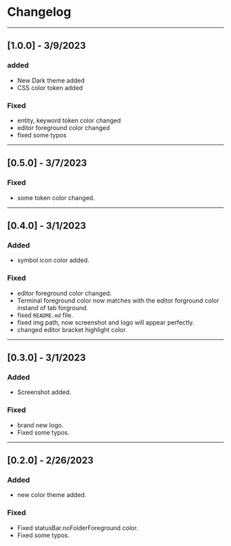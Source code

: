 # Changelog


---------------------------
## [1.0.0] - 3/9/2023

### added
* New Dark theme added
* CSS color token added
### Fixed
* entity, keyword token color changed
* editor foreground color changed
* fixed some typos


---------------------------
## [0.5.0] - 3/7/2023

### Fixed
* some token color changed.


---------------------------
## [0.4.0] - 3/1/2023

### Added
* symbol icon color added.
### Fixed
* editor foreground color changed.
* Terminal foreground color now matches with the editor forground color instand of tab forground.
* fixed `README.md` file.
* fixed img path, now screenshot and logo will appear perfectly.
* changed editor bracket highlight color.


---------------------------
## [0.3.0] - 3/1/2023

### Added
* Screenshot added.
### Fixed
* brand new logo.
* Fixed some typos.


---------------------------
## [0.2.0] - 2/26/2023

### Added
* new color theme added.
### Fixed
* Fixed statusBar.noFolderForeground color.
* Fixed some typos.